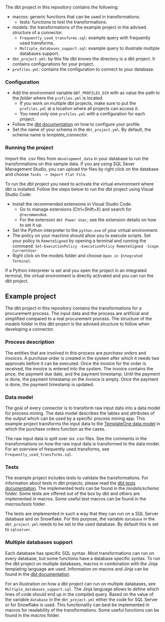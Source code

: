 The dbt project in this repository contains the following:
- macros: generic functions that can be used in transformations.
    - tests: functions to test the transformations.
- models: the transformations of the example project in the advised structure of a connector.
    - `Frequently_used_transforms.sql`: example query with frequently used transforms.
    - `Multiple_databases_support.sql`: example query to illustrate multiple databases support.
- `dbt_project.yml`: by this file dbt knows the directory is a dbt project. It contains configurations for your project.
- `profiles.yml`: contains the configuration to connect to your database.

### Configuration
- Add the environment variable `DBT_PROFILES_DIR` with as value the path to the *folder* where the `profiles.yml` is located.
    - If you work on multiple dbt projects, make sure to put the `profiles.yml` at a location where all projects can access it.
    - You need only one `profiles.yml` with a configuration for each project. 
- Follow the [dbt documentation](https://docs.getdbt.com/dbt-cli/configure-your-profile) on how to configure your profile.
- Set the name of your schema in the `dbt_project.yml`. By default, the schema name is *template_connector*.

### Running the project
Import the .csv files from `development_data` in your database to run the transformations on this sample data.
If you are using SQL Sever Management Studio, you can upload the files by right click on the database and choose `Tasks -> Import Flat File`.

To run the dbt project you need to activate the virtual environment where dbt is installed.
Follow the steps below to run the dbt project using Visual Studio Code:
- Install the recommended extensions in Visual Studio Code.
    - Go to manage extensions (Ctrl+Shift+X) and search for `@recommended`.
    - For the extension `dbt Power User`, see the extension details on how to set it up.
- Set the Python interpreter to the `python.exe` of your virtual environment.
- The policy on your machine should allow you to execute scripts. Set your policy to `RemoteSigned` by opening a terminal and running the command: `Set-ExecutionPolicy -ExecutionPolicy RemoteSigned -Scope CurrentUser`
- Right click on the models folder and choose `Open in Integrated Terminal`.

If a Python interpreter is set and you open the project in an integrated terminal, the virtual environment is directly activated and you can run the dbt project.

## Example project
The dbt project in this repository contains the transformations for a procurement process. The input data and the process are artificial and simplified compared to a real procurement process. The structure of the *models* folder in this dbt project is the advised structure to follow when developing a connector.

### Process description
The entities that are involved in this process are *purchase orders* and *invoices*. A purchase order is created in the system after which it needs two approvals before it can be executed. Once the invoice for the order is received, the invoice is entered into the system. The invoice contains the price, the payment due date, and the payment timestamp. Until the payment is done, the payment timestamp on the invoice is empty. Once the payment is done, the payment timestamp is updated.

### Data model
The goal of every connector is to transform raw input data into a data model for process mining. The data model describes the tables and attributes of the output which can be used by a specific process mining app. This example project transforms the input data to the [TemplateOne data model](https://docs.uipath.com/process-mining/docs/input-tables-of-templateone-10) in which the purchase orders function as the cases.

The raw input data is split over six .csv files. See the comments in the transformations on how the raw input data is transformed to the data model. For an overview of frequently used transforms, see `Frequently_used_transforms.sql`.
### Tests
The example project includes tests to validate the transformations. For information about tests in dbt projects, please read the [dbt tests documentation](https://docs.getdbt.com/docs/building-a-dbt-project/tests). The implemented tests can be found in the *models/schema* folder. Some tests are offered out of the box by dbt and others are implemented in macros. Some useful test macros can be found in the *macros/tests* folder.

The tests are implemented in such a way that they can run on a SQL Server database and on Snowflake. For this purpose, the variable `database` in the `dbt_project.yml` needs to be set to the used database. By default this is set to `sqlserver`. 

### Multiple databases support
Each database has specific SQL syntax. Most transformations can run on every database, but some functions have a database specific syntax. To run the dbt project on multiple databases, macros in combination with the Jinja templating language are used. Information on macros and Jinja can be found in the [dbt documentation](https://docs.getdbt.com/docs/building-a-dbt-project/jinja-macros).

For an illustration on how a dbt project can run on multiple databases, see `Multiple_databases_support.sql`. The Jinja language allows to define which lines of code should end up in the compiled query. Based on the value of the variable `database` in the `dbt_project.yml` either the code for SQL Server or for Snowflake is used. This functionality can best be implemented in macros for readability of the transformations. Some useful functions can be found in the *macros* folder.
